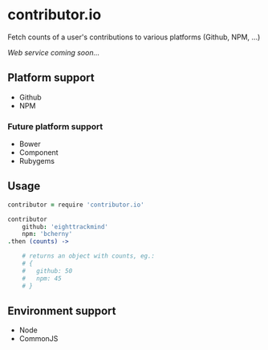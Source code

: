 contributor.io
==============

Fetch counts of a user's contributions to various platforms (Github, NPM, ...)

*Web service coming soon...*

## Platform support

- Github
- NPM

### Future platform support

- Bower
- Component
- Rubygems

## Usage

```coffee
contributor = require 'contributor.io'

contributor
	github: 'eighttrackmind'
	npm: 'bcherny'
.then (counts) ->

	# returns an object with counts, eg.:
	# {
	#	github: 50
	#	npm: 45
	# }
```

## Environment support

- Node
- CommonJS